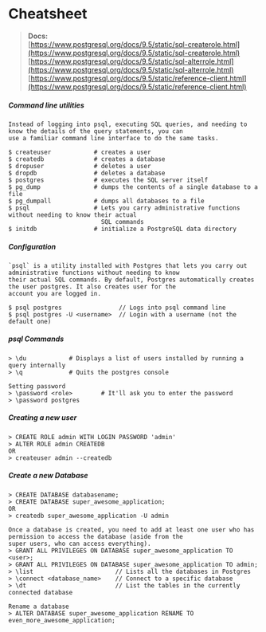 # Cheatsheet

> **Docs:**  
> [https://www.postgresql.org/docs/9.5/static/sql-createrole.html](https://www.postgresql.org/docs/9.5/static/sql-createrole.html)  
> [https://www.postgresql.org/docs/9.5/static/sql-alterrole.html](https://www.postgresql.org/docs/9.5/static/sql-alterrole.html)  
> [https://www.postgresql.org/docs/9.5/static/reference-client.html](https://www.postgresql.org/docs/9.5/static/reference-client.html)

##### Command line utilities

```
Instead of logging into psql, executing SQL queries, and needing to know the details of the query statements, you can
use a familiar command line interface to do the same tasks.

$ createuser            # creates a user
$ createdb              # creates a database
$ dropuser              # deletes a user
$ dropdb                # deletes a database
$ postgres              # executes the SQL server itself
$ pg_dump               # dumps the contents of a single database to a file
$ pg_dumpall            # dumps all databases to a file
$ psql                  # Lets you carry administrative functions without needing to know their actual
                          SQL commands
$ initdb                # initialize a PostgreSQL data directory
```

##### Configuration

    `psql` is a utility installed with Postgres that lets you carry out administrative functions without needing to know
    their actual SQL commands. By default, Postgres automatically creates the user postgres. It also creates user for the
    account you are logged in.

    $ psql postgres                // Logs into psql command line
    $ psql postgres -U <username>  // Login with a username (not the default one)

##### psql Commands

```
> \du            # Displays a list of users installed by running a query internally
> \q             # Quits the postgres console

Setting password
> \password <role>        # It'll ask you to enter the password
> \password postgres
```

##### Creating a new user

```
> CREATE ROLE admin WITH LOGIN PASSWORD 'admin'
> ALTER ROLE admin CREATEDB
OR
> createuser admin --createdb
```

##### Create a new Database

```
> CREATE DATABASE databasename;
> CREATE DATABASE super_awesome_application;
OR
> createdb super_awesome_application -U admin

Once a database is created, you need to add at least one user who has permission to access the database (aside from the
super users, who can access everything).
> GRANT ALL PRIVILEGES ON DATABASE super_awesome_application TO <user>;
> GRANT ALL PRIVILEGES ON DATABASE super_awesome_application TO admin;
> \list                       // Lists all the databases in Postgres
> \connect <database_name>    // Connect to a specific database
> \dt                         // List the tables in the currently connected database

Rename a database
> ALTER DATABASE super_awesome_application RENAME TO even_more_awesome_application;
```




